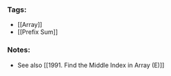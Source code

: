 ### Tags:
- [[Array]]
- [[Prefix Sum]]
### Notes:
- See also [[1991. Find the Middle Index in Array (E)]]